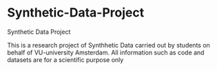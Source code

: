 # Synthetic-Data-Project
Synthetic Data Project


This is a research project of Synthhetic Data carried out by students on behalf of VU-university Amsterdam. All information such as code and datasets are for a scientific purpose only
